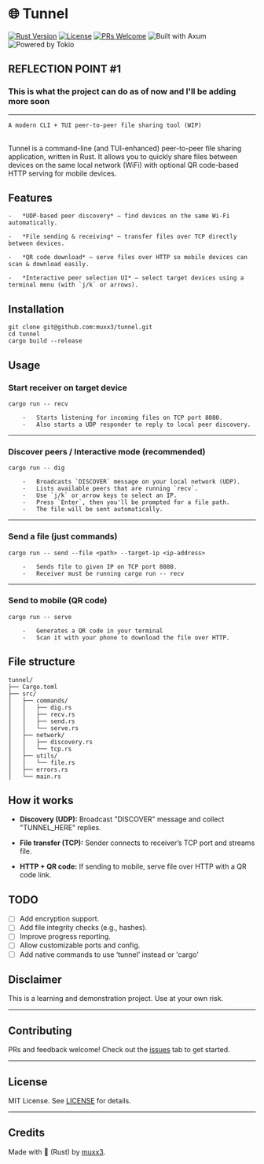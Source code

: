 # 🌐 Tunnel
[![Rust Version](https://img.shields.io/badge/rust-1.70%2B-orange.svg)](https://www.rust-lang.org) [![License](https://img.shields.io/badge/license-MIT-blue.svg)](LICENSE) [![PRs Welcome](https://img.shields.io/badge/PRs-welcome-brightgreen.svg)](https://github.com/muxx3/tunnel/pulls)  ![Built with Axum](https://img.shields.io/badge/built%20with-axum-7B4FFF) ![Powered by Tokio](https://img.shields.io/badge/powered%20by-tokio-4B275F)

## REFLECTION POINT #1
### This is what the project can do as of now and I'll be adding more soon
---

    A modern CLI + TUI peer-to-peer file sharing tool (WIP)
  \
Tunnel is a command-line (and TUI-enhanced) peer-to-peer file sharing application, written in Rust. It allows you to quickly share files between devices on the same local network (WiFi) with optional QR code-based HTTP serving for mobile devices. 

## Features

	-   *UDP-based peer discovery* — find devices on the same Wi-Fi automatically.
    
	-   *File sending & receiving* — transfer files over TCP directly between devices.
    
	-   *QR code download* — serve files over HTTP so mobile devices can scan & download easily.
    
	-   *Interactive peer selection UI* — select target devices using a terminal menu (with `j/k` or arrows).

## Installation
	git clone git@github.com:muxx3/tunnel.git
	cd tunnel
	cargo build --release

## Usage

### Start receiver on target device
	cargo run -- recv

		-   Starts listening for incoming files on TCP port 8080.
		-   Also starts a UDP responder to reply to local peer discovery.
---
### Discover peers / Interactive mode (recommended)
	cargo run -- dig
	
		-   Broadcasts `DISCOVER` message on your local network (UDP).
		-   Lists available peers that are running `recv`.
		-   Use `j/k` or arrow keys to select an IP.    
		-   Press `Enter`, then you'll be prompted for a file path.  
		-   The file will be sent automatically.
---
### Send a file (just commands)
	cargo run -- send --file <path> --target-ip <ip-address>
	
		-	Sends file to given IP on TCP port 8080.
		-	Receiver must be running cargo run -- recv
---
### Send to mobile (QR code)
	cargo run -- serve
	
		-   Generates a QR code in your terminal
		-   Scan it with your phone to download the file over HTTP.

## File structure

	tunnel/
	├── Cargo.toml
	├── src/
	│   ├── commands/
	│   │   ├── dig.rs
	│   │   ├── recv.rs
	│   │   ├── send.rs
	│   │   └── serve.rs
	│   ├── network/
	│   │   ├── discovery.rs
	│   │   └── tcp.rs
	│   ├── utils/
	│   │   └── file.rs
	│   ├── errors.rs
	│   └── main.rs

## How it works

-   **Discovery (UDP):** Broadcast "DISCOVER" message and collect "TUNNEL_HERE" replies.
    
-   **File transfer (TCP):** Sender connects to receiver’s TCP port and streams file.
    
-   **HTTP + QR code:** If sending to mobile, serve file over HTTP with a QR code link.

## TODO
 - [ ] Add encryption support.
 - [ ]  Add file integrity checks (e.g., hashes).
 - [ ] Improve progress reporting.
 - [ ] Allow customizable ports and config.
 - [ ] Add native commands to use ‘tunnel’ instead or 'cargo'
 
 ## Disclaimer

This is a learning and demonstration project. Use at your own risk.

----------

## Contributing

PRs and feedback welcome! Check out the [issues](https://github.com/muxx3/tunnel/issues) tab to get started.

----------

## License

MIT License. See [LICENSE](LICENSE) for details.

----------

## Credits

Made with 🦀 (Rust) by [muxx3](https://github.com/muxx3).



